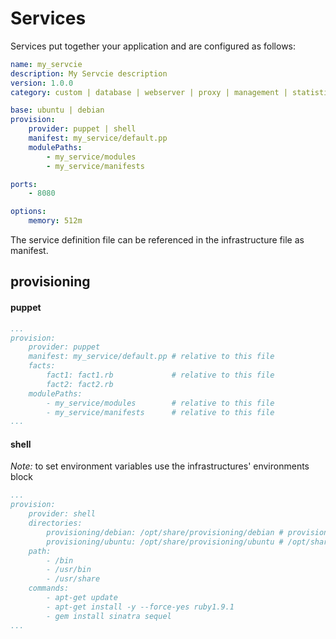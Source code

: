 # Services

Services put together your application and are configured as follows:

```yaml
name: my_servcie
description: My Servcie description
version: 1.0.0
category: custom | database | webserver | proxy | management | statistic

base: ubuntu | debian
provision:
    provider: puppet | shell
    manifest: my_service/default.pp
    modulePaths:
        - my_service/modules
        - my_service/manifests

ports:
    - 8080

options:
    memory: 512m
```

The service definition file can be referenced in the infrastructure file as manifest.

## provisioning

#### puppet

```yaml
...
provision:
    provider: puppet
    manifest: my_service/default.pp # relative to this file
    facts:
        fact1: fact1.rb             # relative to this file
        fact2: fact2.rb
    modulePaths:
        - my_service/modules        # relative to this file
        - my_service/manifests      # relative to this file
...
```

#### shell

*Note:* to set environment variables use the infrastructures' environments block

```yaml
...
provision:
    provider: shell
    directories:
        provisioning/debian: /opt/share/provisioning/debian # provisioning/debian is relative to this file
        provisioning/ubuntu: /opt/share/provisioning/ubuntu # /opt/share/provisioning/ubuntu is the folder in the container
    path:
        - /bin
        - /usr/bin
        - /usr/share
    commands:
        - apt-get update
        - apt-get install -y --force-yes ruby1.9.1
        - gem install sinatra sequel
...
```
